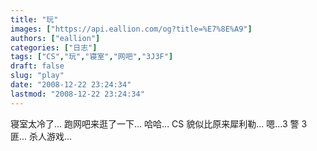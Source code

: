 ```yaml
---
title: "玩"
images: ["https://api.eallion.com/og?title=%E7%8E%A9"]
authors: ["eallion"]
categories: ["日志"]
tags: ["CS","玩","寝室","网吧","3J3F"]
draft: false
slug: "play"
date: "2008-12-22 23:24:34"
lastmod: "2008-12-22 23:24:34"
---
```


寝室太冷了...
跑网吧来逛了一下...
哈哈...
CS 貌似比原来犀利勒...
嗯...3 警 3 匪... 杀人游戏...

